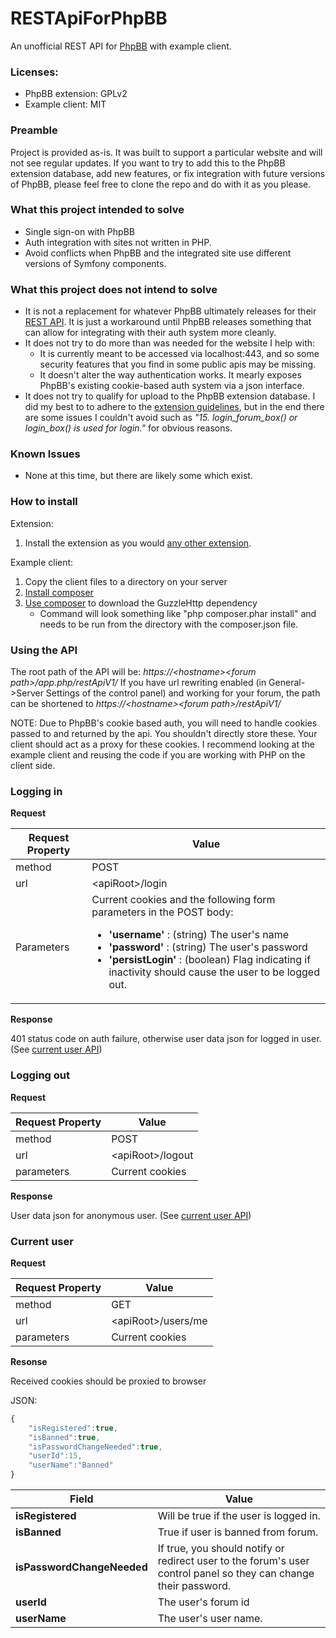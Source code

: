 # RESTApiForPhpBB
An unofficial REST API for [PhpBB](https://www.phpbb.com/) with example client.

### Licenses:
* PhpBB extension: GPLv2
* Example client: MIT

### Preamble
Project is provided as-is.  It was built to support a particular website and will not see regular updates.  If you want to try to add this to the PhpBB extension database, add new features, or fix integration with future versions of PhpBB, please feel free to clone the repo and do with it as you please.

### What this project intended to solve
* Single sign-on with PhpBB
* Auth integration with sites not written in PHP.
* Avoid conflicts when PhpBB and the integrated site use different versions of Symfony components.

### What this project does not intend to solve
* It is not a replacement for whatever PhpBB ultimately releases for their [REST API](https://wiki.phpbb.com/Proposed_REST_API).  It is just a workaround until PhpBB releases something that can allow for integrating with their auth system more cleanly.
* It does not try to do more than was needed for the website I help with:
  * It is currently meant to be accessed via localhost:443, and so some security features that you find in some public apis may be missing.
  * It doesn't alter the way authentication works.  It mearly exposes PhpBB's existing cookie-based auth system via a json interface.
* It does not try to qualify for upload to the PhpBB extension database. I did my best to to adhere to the [extension guidelines](https://www.phpbb.com/extensions/rules-and-policies/validation-policy/), but in the end there are some issues I couldn't avoid such as _"15. login_forum_box() or login_box() is used for login."_ for obvious reasons.
  
### Known Issues
* None at this time, but there are likely some which exist.

### How to install
Extension:
1) Install the extension as you would [any other extension](https://www.phpbb.com/extensions/installing/).

Example client:
1) Copy the client files to a directory on your server
2) [Install composer](https://getcomposer.org/doc/00-intro.md#installation-linux-unix-osx)
3) [Use composer](https://getcomposer.org/doc/01-basic-usage.md#installing-dependencies) to download the GuzzleHttp dependency
    * Command will look something like "php composer.phar install" and needs to be run from the directory with the composer.json file.

### Using the API
The root path of the API will be:  _https://\<hostname\>\<forum path\>/app.php/restApiV1/_  If you have url rewriting enabled (in General->Server Settings of the control panel) and working for your forum, the path can be shortened to _https://\<hostname\>\<forum path\>/restApiV1/_

NOTE: Due to PhpBB's cookie based auth, you will need to handle cookies passed to and returned by the api.  You shouldn't directly store these.  Your client should act as a proxy for these cookies.  I recommend looking at the example client and reusing the code if you are working with PHP on the client side.

### Logging in

**Request**

Request Property | Value
--- | ---
method | POST
url | \<apiRoot\>/login
Parameters | Current cookies and the following form parameters in the POST body:<ul><li>**'username'** : (string) The user's name</li><li>**'password'** : (string) The user's password</li><li>**'persistLogin'** : (boolean) Flag indicating if inactivity should cause the user to be logged out.</li></ul>

**Response**

401 status code on auth failure, otherwise user data json for logged in user. (See [current user API](#current-user))

### Logging out

**Request**

Request Property | Value
--- | ---
method | POST
url | \<apiRoot\>/logout
parameters | Current cookies

**Response**

User data json for anonymous user. (See [current user API](#current-user))

### Current user

**Request**

Request Property | Value
--- | ---
method | GET
url | \<apiRoot\>/users/me
parameters | Current cookies

**Resonse** 

Received cookies should be proxied to browser

JSON:
```javascript
{
    "isRegistered":true,
    "isBanned":true,
    "isPasswordChangeNeeded":true,
    "userId":15,
    "userName":"Banned"
}
```
Field | Value
------------ | -------------
**isRegistered** | Will be true if the user is logged in.
**isBanned** | True if user is banned from forum.
**isPasswordChangeNeeded** | If true, you should notify or redirect user to the forum's user control panel so they can change their password.
**userId** | The user's forum id
**userName** | The user's user name.
